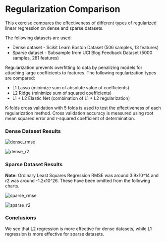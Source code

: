 # Regularization Comparison

This exercise compares the effectiveness of different types of regularized linear regression on dense and sparse datasets.

The following datasets are used:
 - Dense dataset - Scikit Learn Boston Dataset (506 samples, 13 features)
 - Sparse dataset - Subsample from UCI Blog Feedback Dataset (5000 samples, 281 features)

Regularization prevents overfitting to data by penalizing models for attaching large coefficients to features.
The following regularization types are compared:
 - L1 Lasso (minimize sum of absolute value of coefficients)
 - L2 Ridge (minimize sum of squared coefficients)
 - L1 + L2 Elastic Net (combination of L1 + L2 regularization)
 
K-folds cross validation with 5 folds is used to test the effectiveness of each regularization method. Cross validation accuracy is
measured using root mean squared error and r-squared coefficient of determination.
 
### Dense Dataset Results

![dense_rmse](https://github.com/iamshang1/Projects/blob/master/ML_Exercises/Regularization_Comparison/dense_rmse.png)

![dense_r2](https://github.com/iamshang1/Projects/blob/master/ML_Exercises/Regularization_Comparison/dense_r2.png)

### Sparse Dataset Results

**Note:** Ordinary Least Squares Regression RMSE was around 3.9x10^14 and r2 was around -1.2x10^26. These have been omitted from 
the following charts.

![sparse_rmse](https://github.com/iamshang1/Projects/blob/master/ML_Exercises/Regularization_Comparison/sparse_rmse.png)

![sparse_r2](https://github.com/iamshang1/Projects/blob/master/ML_Exercises/Regularization_Comparison/sparse_r2.png)

### Conclusions

We see that L2 regression is more effective for dense datasets, while L1 regression is more effective for sparse datasets.